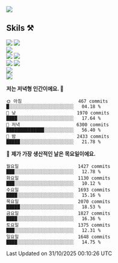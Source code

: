 <div align="left">

<a href="https://hhpluscertificateofcompletion.oopy.io/">
  <img src="https://static.spartacodingclub.kr/hanghae99/plus/completion/badge_black.svg" />
</a>

## Skils ⚒️

<img src="https://img.shields.io/badge/Java-FF6600?style=flat-square&logo=buymeacoffee&logoColor=white"/>
<img src="https://img.shields.io/badge/Kotlin-7F52FF?style=flat-square&logo=kotlin&logoColor=white"/>
  
  
<br />
  
<img src="https://img.shields.io/badge/Spring-339933?style=flat-square&logo=Spring&logoColor=white"/>


<br />
  
  <img src="https://img.shields.io/badge/mysql-0099FF?style=flat-square&logo=mysql&logoColor=white"/>
  <img src="https://img.shields.io/badge/mariadb-0099FF?style=flat-square&logo=mariadb&logoColor=white"/>

  
  
  
  <br />
  
  <img src="https://img.shields.io/badge/Github Actions-2088FF?style=flat-square&logo=githubactions&logoColor=white"/>
  <img src="https://img.shields.io/badge/Jenkins-D24939?style=flat-square&logo=jenkins&logoColor=white"/>
  
  
  <br />
  <img src="https://img.shields.io/badge/terraform-7B42BC?style=flat-square&logo=terraform&logoColor=white"/>
  
  <br />
  <img src="https://img.shields.io/badge/docker-2496ED?style=flat-square&logo=docker&logoColor=white"/>

  
  
<!--START_SECTION:waka-->
**저는 저녁형 인간이에요. 🦉** 

```text
🌞 아침                     467 commits         █░░░░░░░░░░░░░░░░░░░░░░░░   04.18 % 
🌆 낮　                     1970 commits        ████░░░░░░░░░░░░░░░░░░░░░   17.64 % 
🌃 저녁                     6300 commits        ██████████████░░░░░░░░░░░   56.40 % 
🌙 밤　                     2433 commits        █████░░░░░░░░░░░░░░░░░░░░   21.78 % 
```
📅 **제가 가장 생산적인 날은 목요일이에요.** 

```text
월요일                      1427 commits        ███░░░░░░░░░░░░░░░░░░░░░░   12.78 % 
화요일                      1130 commits        ███░░░░░░░░░░░░░░░░░░░░░░   10.12 % 
수요일                      1693 commits        ████░░░░░░░░░░░░░░░░░░░░░   15.16 % 
목요일                      2070 commits        █████░░░░░░░░░░░░░░░░░░░░   18.53 % 
금요일                      1827 commits        ████░░░░░░░░░░░░░░░░░░░░░   16.36 % 
토요일                      1375 commits        ███░░░░░░░░░░░░░░░░░░░░░░   12.31 % 
일요일                      1648 commits        ████░░░░░░░░░░░░░░░░░░░░░   14.75 % 
```



 Last Updated on 31/10/2025 00:10:26 UTC
<!--END_SECTION:waka-->
  
</div>

